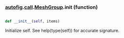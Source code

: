 ### [autofig](autofig.md).[call](autofig.call.md).[MeshGroup](autofig.call.MeshGroup.md).__init__ (function)


```py

def __init__(self, items)

```



Initialize self.  See help(type(self)) for accurate signature.

